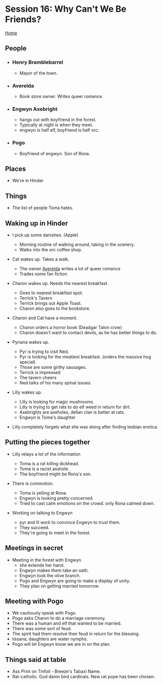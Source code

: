 # Session 16: Why Can't We Be Friends?
[Home](/README.md)

## People
- ### Henry Bramblebarrel
    - Mayor of the town. 

- ### Averelda 
    - Book store owner. Writes queer romance. 

- ### Engwyn Axebright
    - hangs out with boyfriend in the forest. 
    - Typically at night is when they meet.
    - engwyn is half elf, boyfriend is half orc. 

- ### Pogo
    - Boyfriend of engwyn. Son of Rona.

## Places
- We're in Hinder

## Things
- The list of people Toma hates. 

## Waking up in Hinder
- I pick up some danishes. (Apple)
    - Morning routine of walking around, taking in the scenery. 
    - Walks into the orc coffee shop. 

- Cat wakes up. Takes a walk.
    - The owner [Averelda](#averelda) writes a lot of queer romance 
    - Trades some fan fiction

- Charon wakes up. Needs the nearest breakfast. 
    - Goes to nearest breakfast spot. 
    - Terrick's Tavern
    - Terrick brings out Apple Toast.
    - Charon also goes to the bookstore. 

- Charon and Cat have a moment.
    - Charon orders a horror book (Deadgar Talon crow)
    - Charon doesn't want to contact devils, as he has better things to do. 

- Pyriana wakes up. 
    - Pyr is trying to visit Ned.
    - Pyr is looking for the meatiest breakfast. (orders the massive hog special)
    - Those are some girthy sausages.
    - Terrick is impressed
    - The tavern cheers
    - Ned talks of his many spinal issues. 

- Lilly wakes up. 
    - Lilly is looking for magic mushrooms
    - Lilly is trying to get rats to do elf weed in return for dirt. 
    - Axebrights are axeholes, dellan clan is better at rats. 
    - Engwyn is Toma's daughter

- Lilly completely forgets what she was doing after finding lesbian erotica.

## Putting the pieces together
- Lilly relays a lot of the information
    - Toma is a rat killing dickhead. 
    - Toma is a racist asshole. 
    - The boyfriend might be Rona's son.

- There is commotion. 
    - Toma is yelling at Rona. 
    - Engwyn is looking pretty concerned. 
    - Tried to cast calm emotions on the crowd. only Rona calmed down. 

- Working on talking to Engwyn
    - pyr and lil work to convince Engwyn to trust them.
    - They succeed.
    - They're going to meet in the forest. 


## Meetings in secret
- Meeting in the forest with Engwyn
    - she extends her hand. 
    - Engwyn makes them take an oath. 
    - Engwyn took the olive branch. 
    - Pogo and Engwyn are going to make a display of unity.
    - They plan on getting married tomorrow. 

## Meeting with Pogo
- We cautiously speak with Pogo. 
- Pogo asks Charon to do a marriage ceremony. 
- There was a human and elf that wanted to be married.
- There was some sort of feud.
- The spirit had them resolve their feud in return for the blessing.  
- lissana, daughters are water nymphs.
- Pogo will let Engwyn know we are in on the plan. 

## Things said at table
- Ass Print on Tinfoil - Breeze's Tabaxi Name. 
- Rat-catholic. God damn bird cardinals. New rat pope has been chosen. 